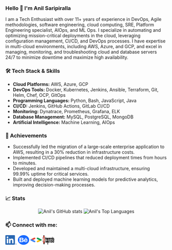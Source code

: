 ### Hello 👋 I'm Anil Saripiralla

I am a Tech Enthusiast with over 11+ years of experience in DevOps, Agile methodologies, software engineering, cloud computing, SRE, Platform Engineering specialist, AIOps, and ML Ops. I specialize in automating and optimizing mission-critical deployments in the cloud, leveraging configuration management, CI/CD, and DevOps processes. I have expertise in multi-cloud environments, including AWS, Azure, and GCP, and excel in managing, monitoring, and troubleshooting cloud and database servers 24/7 to minimize downtime and maximize high availability.

### 🛠️ Tech Stack & Skills
- **Cloud Platforms:** AWS, Azure, GCP
- **DevOps Tools:** Docker, Kubernetes, Jenkins, Ansible, Terraform, Git, Helm, Chef, OCP, GitOps
- **Programming Languages:** Python, Bash, JavaScript, Java
- **CI/CD:** Jenkins, GitHub Actions, GitLab CI/CD
- **Monitoring:** Dynatrace, Prometheus, Grafana, ELK
- **Database Management:** MySQL, PostgreSQL, MongoDB
- **Artificial Intelligence:** Machine Learning, AIOps

### 🌟 Achievements
- Successfully led the migration of a large-scale enterprise application to AWS, resulting in a 30% reduction in infrastructure costs.
- Implemented CI/CD pipelines that reduced deployment times from hours to minutes.
- Developed and maintained a multi-cloud infrastructure, ensuring 99.99% uptime for critical services.
- Built and deployed machine learning models for predictive analytics, improving decision-making processes.

### 📈 Stats
<p align="center">
  <img src="https://github-readme-stats.vercel.app/api?username=anilsakr&show_icons=true&theme=radical" alt="Anil's GitHub stats" />
  <img src="https://github-readme-stats.vercel.app/api/top-langs/?username=anilsakr&layout=compact&theme=radical" alt="Anil's Top Languages" />
</p>

### 📫 Connect with me:
<p align="left">
  <a href="https://linkedin.com/in/sanilreddy" target="blank"><img align="center" src="https://github.com/anilsakr/anilsakr/blob/ef5b7cc207bfe208f4cdbfce51feb50915e3dd5f/assets/LI-In.png" alt="sanilreddy" height="30" width="35" /></a>
  <a href="https://www.behance.net/anilreddys" target="blank"><img align="center" src="https://raw.githubusercontent.com/anilsakr/anilsakr/ef5b7cc207bfe208f4cdbfce51feb50915e3dd5f/assets/behance-1.svg" alt="anilreddys" height="30" width="35" /></a>
  <a href="https://g.dev/anils" target="blank"><img align="center" src="https://raw.githubusercontent.com/anilsakr/anilsakr/main/assets/google-developers-svgrepo-com.svg" alt="anilreddys" height="30" width="35" /></a>
  <a href="https://topmate.io/anilkumars" target="blank"><img align="center" src="https://raw.githubusercontent.com/anilsakr/anilsakr/refs/heads/main/assets/topmate-light.svg" alt="anilreddys" height="30" width="35" /></a>
</p>

<!---

**anilsakr/anilsakr** is a ✨ _special_ ✨ repository because its `README.md` (this file) appears on your GitHub profile.

Here are some ideas to get you started:

- 🔭 I’m currently working on ...
- 🌱 I’m currently learning ...
- 👯 I’m looking to collaborate on ...
- 🤔 I’m looking for help with ...
- 💬 Ask me about ...
- 📫 How to reach me: ...
- 😄 Pronouns: ...
- ⚡ Fun fact: ...

-->
